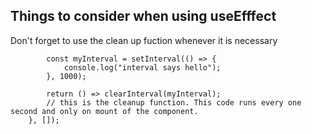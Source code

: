 ## Things to consider when using useEfffect

Don't forget to use the clean up fuction whenever it is necessary

```useEffect(() => {
		const myInterval = setInterval(() => {
			console.log("interval says hello");
		}, 1000);

		return () => clearInterval(myInterval);
        // this is the cleanup function. This code runs every one second and only on mount of the component.
	}, []);

```
